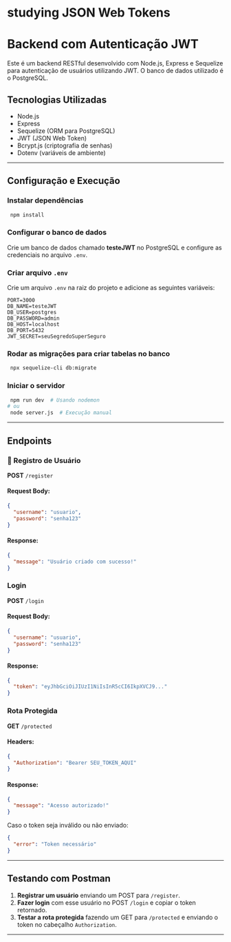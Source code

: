 #  studying JSON Web Tokens
 
# Backend com Autenticação JWT

Este é um backend RESTful desenvolvido com Node.js, Express e Sequelize para autenticação de usuários utilizando JWT. O banco de dados utilizado é o PostgreSQL.

## Tecnologias Utilizadas
- Node.js
- Express
- Sequelize (ORM para PostgreSQL)
- JWT (JSON Web Token)
- Bcrypt.js (criptografia de senhas)
- Dotenv (variáveis de ambiente)

---

## Configuração e Execução


### Instalar dependências
```sh
 npm install
```

###  Configurar o banco de dados
Crie um banco de dados chamado **testeJWT** no PostgreSQL e configure as credenciais no arquivo `.env`.

### Criar arquivo `.env`
Crie um arquivo `.env` na raiz do projeto e adicione as seguintes variáveis:

```
PORT=3000
DB_NAME=testeJWT
DB_USER=postgres
DB_PASSWORD=admin
DB_HOST=localhost
DB_PORT=5432
JWT_SECRET=seuSegredoSuperSeguro
```

### Rodar as migrações para criar tabelas no banco
```sh
 npx sequelize-cli db:migrate
```

### Iniciar o servidor
```sh
 npm run dev  # Usando nodemon
# ou
 node server.js  # Execução manual
```

---

## Endpoints

### 🔹 Registro de Usuário
**POST** `/register`
#### Request Body:
```json
{
  "username": "usuario",
  "password": "senha123"
}
```
#### Response:
```json
{
  "message": "Usuário criado com sucesso!"
}
```

### Login
**POST** `/login`
#### Request Body:
```json
{
  "username": "usuario",
  "password": "senha123"
}
```
#### Response:
```json
{
  "token": "eyJhbGciOiJIUzI1NiIsInR5cCI6IkpXVCJ9..."
}
```

### Rota Protegida
**GET** `/protected`
#### Headers:
```json
{
  "Authorization": "Bearer SEU_TOKEN_AQUI"
}
```
#### Response:
```json
{
  "message": "Acesso autorizado!"
}
```

Caso o token seja inválido ou não enviado:
```json
{
  "error": "Token necessário"
}
```

---

## Testando com Postman
1. **Registrar um usuário** enviando um POST para `/register`.
2. **Fazer login** com esse usuário no POST `/login` e copiar o token retornado.
3. **Testar a rota protegida** fazendo um GET para `/protected` e enviando o token no cabeçalho `Authorization`.

---
